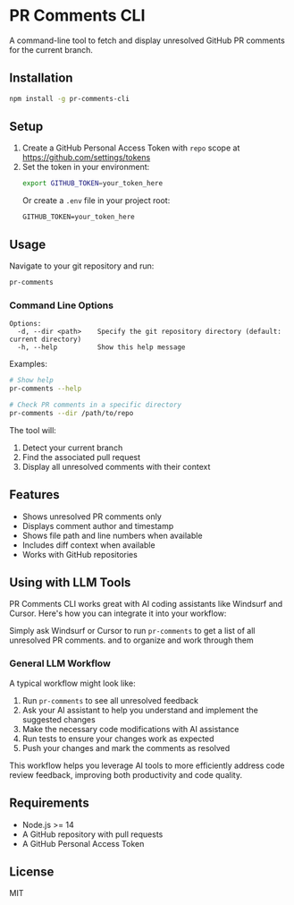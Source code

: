 # PR Comments CLI

A command-line tool to fetch and display unresolved GitHub PR comments for the current branch.

## Installation

```bash
npm install -g pr-comments-cli
```

## Setup

1. Create a GitHub Personal Access Token with `repo` scope at https://github.com/settings/tokens
2. Set the token in your environment:
   ```bash
   export GITHUB_TOKEN=your_token_here
   ```
   Or create a `.env` file in your project root:
   ```
   GITHUB_TOKEN=your_token_here
   ```

## Usage

Navigate to your git repository and run:

```bash
pr-comments
```

### Command Line Options

```
Options:
  -d, --dir <path>    Specify the git repository directory (default: current directory)
  -h, --help          Show this help message
```

Examples:

```bash
# Show help
pr-comments --help

# Check PR comments in a specific directory
pr-comments --dir /path/to/repo
```

The tool will:
1. Detect your current branch
2. Find the associated pull request
3. Display all unresolved comments with their context

## Features

- Shows unresolved PR comments only
- Displays comment author and timestamp
- Shows file path and line numbers when available
- Includes diff context when available
- Works with GitHub repositories

## Using with LLM Tools

PR Comments CLI works great with AI coding assistants like Windsurf and Cursor. Here's how you can integrate it into your workflow:

Simply ask Windsurf or Cursor to run `pr-comments` to get a list of all unresolved PR comments. and to organize and work through them


### General LLM Workflow

A typical workflow might look like:

1. Run `pr-comments` to see all unresolved feedback
2. Ask your AI assistant to help you understand and implement the suggested changes
3. Make the necessary code modifications with AI assistance
4. Run tests to ensure your changes work as expected
5. Push your changes and mark the comments as resolved

This workflow helps you leverage AI tools to more efficiently address code review feedback, improving both productivity and code quality.

## Requirements

- Node.js >= 14
- A GitHub repository with pull requests
- A GitHub Personal Access Token

## License

MIT

